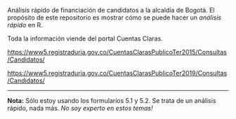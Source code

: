Análisis rápido de financiación de candidatos a la alcaldía de Bogotá. El propósito de este repositorio es mostrar cómo se puede hacer un _análisis rápido_ en R.

Toda la información viende del portal Cuentas Claras.

https://www5.registraduria.gov.co/CuentasClarasPublicoTer2015/Consultas/Candidatos/

https://www5.registraduria.gov.co/CuentasClarasPublicoTer2019/Consultas/Candidatos/

****

__Nota:__ Sólo estoy usando los formularios 5.1 y 5.2. Se trata de un análisis rápido, nada más. _No soy experto en estos temas!_ 

